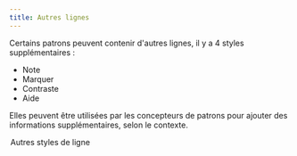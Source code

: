 ```yaml
---
title: Autres lignes
---
```


Certains patrons peuvent contenir d'autres lignes, il y a 4 styles supplémentaires :

-   Note
-   Marquer
-   Contraste
-   Aide

Elles peuvent être utilisées par les concepteurs de patrons pour ajouter des informations supplémentaires, selon le contexte.

<Legend part="otherLines">

Autres styles de ligne

</Legend>
